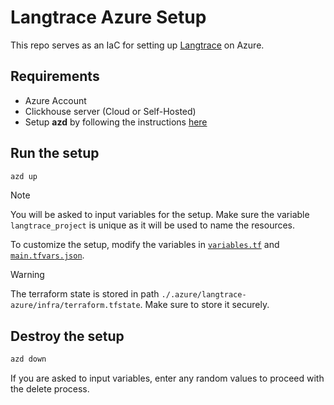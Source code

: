 # Langtrace Azure Setup

This repo serves as an IaC for setting up [Langtrace](https://langtrace.ai) on Azure.

## Requirements

- Azure Account
- Clickhouse server (Cloud or Self-Hosted)
- Setup **azd** by following the instructions [here](https://learn.microsoft.com/en-us/azure/developer/azure-developer-cli/install-azd)

## Run the setup

```bash
azd up
```

> [!NOTE]
> You will be asked to input variables for the setup. Make sure the variable `langtrace_project` is unique as it will be used to name the resources.

To customize the setup, modify the variables in [`variables.tf`](./infra/variables.tf) and [`main.tfvars.json`](./infra/main.tfvars.json).

> [!WARNING]
> The terraform state is stored in path `./.azure/langtrace-azure/infra/terraform.tfstate`. Make sure to store it securely.

## Destroy the setup

```bash
azd down
```

If you are asked to input variables, enter any random values to proceed with the delete process.
